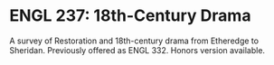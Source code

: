# ENGL 237: 18th-Century Drama

A survey of Restoration and 18th-century drama from Etheredge to Sheridan. Previously offered as ENGL 332. Honors version available.